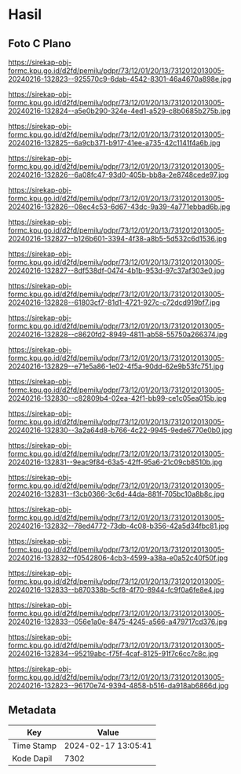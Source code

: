 # Hasil

## Foto C Plano

https://sirekap-obj-formc.kpu.go.id/d2fd/pemilu/pdpr/73/12/01/20/13/7312012013005-20240216-132823--925570c9-6dab-4542-8301-46a4670a898e.jpg

https://sirekap-obj-formc.kpu.go.id/d2fd/pemilu/pdpr/73/12/01/20/13/7312012013005-20240216-132824--a5e0b290-324e-4ed1-a529-c8b0685b275b.jpg

https://sirekap-obj-formc.kpu.go.id/d2fd/pemilu/pdpr/73/12/01/20/13/7312012013005-20240216-132825--6a9cb371-b917-41ee-a735-42c1141f4a6b.jpg

https://sirekap-obj-formc.kpu.go.id/d2fd/pemilu/pdpr/73/12/01/20/13/7312012013005-20240216-132826--6a08fc47-93d0-405b-bb8a-2e8748cede97.jpg

https://sirekap-obj-formc.kpu.go.id/d2fd/pemilu/pdpr/73/12/01/20/13/7312012013005-20240216-132826--08ec4c53-6d67-43dc-9a39-4a771ebbad6b.jpg

https://sirekap-obj-formc.kpu.go.id/d2fd/pemilu/pdpr/73/12/01/20/13/7312012013005-20240216-132827--b126b601-3394-4f38-a8b5-5d532c6d1536.jpg

https://sirekap-obj-formc.kpu.go.id/d2fd/pemilu/pdpr/73/12/01/20/13/7312012013005-20240216-132827--8df538df-0474-4b1b-953d-97c37af303e0.jpg

https://sirekap-obj-formc.kpu.go.id/d2fd/pemilu/pdpr/73/12/01/20/13/7312012013005-20240216-132828--61803cf7-81d1-4721-927c-c72dcd919bf7.jpg

https://sirekap-obj-formc.kpu.go.id/d2fd/pemilu/pdpr/73/12/01/20/13/7312012013005-20240216-132828--c8620fd2-8949-4811-ab58-55750a266374.jpg

https://sirekap-obj-formc.kpu.go.id/d2fd/pemilu/pdpr/73/12/01/20/13/7312012013005-20240216-132829--e71e5a86-1e02-4f5a-90dd-62e9b53fc751.jpg

https://sirekap-obj-formc.kpu.go.id/d2fd/pemilu/pdpr/73/12/01/20/13/7312012013005-20240216-132830--c82809b4-02ea-42f1-bb99-ce1c05ea015b.jpg

https://sirekap-obj-formc.kpu.go.id/d2fd/pemilu/pdpr/73/12/01/20/13/7312012013005-20240216-132830--3a2a64d8-b766-4c22-9945-9ede6770e0b0.jpg

https://sirekap-obj-formc.kpu.go.id/d2fd/pemilu/pdpr/73/12/01/20/13/7312012013005-20240216-132831--9eac9f84-63a5-42ff-95a6-21c09cb8510b.jpg

https://sirekap-obj-formc.kpu.go.id/d2fd/pemilu/pdpr/73/12/01/20/13/7312012013005-20240216-132831--f3cb0366-3c6d-44da-881f-705bc10a8b8c.jpg

https://sirekap-obj-formc.kpu.go.id/d2fd/pemilu/pdpr/73/12/01/20/13/7312012013005-20240216-132832--78ed4772-73db-4c08-b356-42a5d34fbc81.jpg

https://sirekap-obj-formc.kpu.go.id/d2fd/pemilu/pdpr/73/12/01/20/13/7312012013005-20240216-132832--f0542806-4cb3-4599-a38a-e0a52c40f50f.jpg

https://sirekap-obj-formc.kpu.go.id/d2fd/pemilu/pdpr/73/12/01/20/13/7312012013005-20240216-132833--b870338b-5cf8-4f70-8944-fc9f0a6fe8e4.jpg

https://sirekap-obj-formc.kpu.go.id/d2fd/pemilu/pdpr/73/12/01/20/13/7312012013005-20240216-132833--056e1a0e-8475-4245-a566-a479717cd376.jpg

https://sirekap-obj-formc.kpu.go.id/d2fd/pemilu/pdpr/73/12/01/20/13/7312012013005-20240216-132834--95219abc-f75f-4caf-8125-91f7c6cc7c8c.jpg

https://sirekap-obj-formc.kpu.go.id/d2fd/pemilu/pdpr/73/12/01/20/13/7312012013005-20240216-132823--96170e74-9394-4858-b516-da918ab6866d.jpg


## Metadata

| Key        | Value               |
| ---------- | ------------------- |
| Time Stamp | 2024-02-17 13:05:41 |
| Kode Dapil | 7302                |



